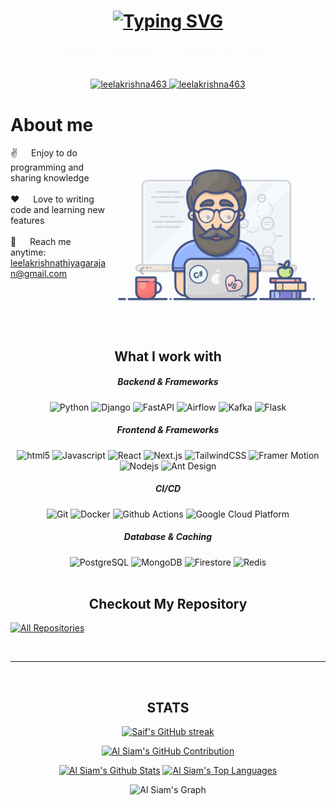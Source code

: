 <!-- <a href="https://komarev.com/ghpvc/?username=leelakrishna463">
  <img align="right" src="https://komarev.com/ghpvc/?username=leelakrishna463&label=Visitors&color=0e75b6&style=flat" alt="Profile visitor" />
</a> -->

<!-- Intro  -->
<h1 align="center">
    <a href="https://git.io/typing-svg"><img src="https://readme-typing-svg.herokuapp.com?font=Caveat&size=30&duration=3000&pause=1000&color=2DBA4E&center=true&vCenter=true&repeat=false&random=false&width=435&lines=Hello+There!;I+am+Leelakrishna+Thiyagarajan" alt="Typing SVG" /></a>
</h1>

<h4 align="center"> 
  <samp style="color: #fafbfc;">
    「 Software Engineer from <b>Bangalore, India</b> 」
    <br>
    <br>
  </samp>
</h4>

<p align="center">
<a href="https://the-spirit-wing.info" target="_blank">
  <img src="https://img.shields.io/badge/Portfolio-2b3137?style=for-the-badge&logo=radar&logoColor=white" alt="leelakrishna463" />
 </a>
 <a href="https://linkedin.com/in/leelakrishna-thiyagarajan" target="_blank">
  <img src="https://img.shields.io/badge/LinkedIn-2b3137?style=for-the-badge&logo=linkedin&logoColor=white" alt="leelakrishna463"/>
 </a>
<br />

<!-- About Section -->

# About me

<p>
 <img align="right" width="350" src="/assets/programmer.gif" alt="Coding gif" />
  
 ✌️ &emsp; Enjoy to do programming and sharing knowledge <br/><br/>
 ❤️ &emsp; Love to writing code and learning new features<br/><br/>
 📧 &emsp; Reach me anytime: leelakrishnathiyagarajan@gmail.com<br/><br/>

</p>

<br/>
<br/>
<br/>

<center><h2>What I work with</h2><Center>

<center><h5>Backend & Frameworks</h5></center>
  <img style="display:inline" alt="Python" src="https://img.shields.io/badge/Python-ffffff?style=flat-square&logo=python&logoColor=black" />
  <img alt="Django" src="https://img.shields.io/badge/Django-ffffff?style=flat-square&logo=django&logoColor=black" />
  <img alt="FastAPI" src="https://img.shields.io/badge/FastAPI-ffffff?style=flat-square&logo=fastapi&logoColor=black" />
  <img alt="Airflow" src="https://img.shields.io/badge/Airflow-ffffff?style=flat-square&logo=apache-airflow&logoColor=black" />
  <img alt="Kafka" src="https://img.shields.io/badge/Kafka-ffffff?style=flat-square&logo=apache-kafka&logoColor=black" />
  <img alt="Flask" src="https://img.shields.io/badge/Flask-ffffff?style=flat-square&logo=flask&logoColor=black" />

<center><h5>Frontend & Frameworks</h5>
<img alt="html5" src="https://img.shields.io/badge/HTML5-white?style=flat-square&logo=html5&logoColor=black" />
<img alt="Javascript" src="https://img.shields.io/badge/Javascript-white?style=flat-square&logo=javascript&logoColor=black" /> 
<img alt="React" src="https://img.shields.io/badge/React-ffffff?style=flat-square&logo=react&logoColor=black" />
<img alt="Next.js" src="https://img.shields.io/badge/NextJS-ffffff?style=flat-square&logo=nextdotjs&logoColor=black" />
<img alt="TailwindCSS" src="https://img.shields.io/badge/TailwindCSS-ffffff?style=flat-square&logo=tailwindcss&logoColor=black" />
<img alt="Framer Motion" src="https://img.shields.io/badge/Framer%20Motion-ffffff?style=flat-square&logo=framer&logoColor=black" />
<img alt="Nodejs" src="https://img.shields.io/badge/-Nodejs-white?style=flat-square&logo=Node.js&logoColor=black" />
<img alt="Ant Design" src="https://img.shields.io/badge/Ant%20Design-ffffff?style=flat-square&logo=antdesign&logoColor=black" />
</center>

<center>
<h5>CI/CD</h5>
<img alt="Git" src="https://img.shields.io/badge/Git-white?style=flat-square&logo=git&logoColor=black" />
<img alt="Docker" src="https://img.shields.io/badge/Docker-ffffff?style=flat-square&logo=docker&logoColor=black" />
<img alt="Github Actions" src="https://img.shields.io/badge/Github_Actions-ffffff?style=flat-square&logo=github-actions&logoColor=black" />
<img alt="Google Cloud Platform" src="https://img.shields.io/badge/Google_Cloud_Platform-ffffff?style=flat-square&logo=google-cloud&logoColor=black" />
</center>

<center>
<h5>Database & Caching</h5>
<img alt="PostgreSQL" src="https://img.shields.io/badge/Postgresql-white?style=flat-square&logo=postgresql&logoColor=black" />
<img alt="MongoDB" src="https://img.shields.io/badge/MongoDB-white?style=flat-square&logo=mongodb&logoColor=black" />
<img alt="Firestore" src="https://img.shields.io/badge/Firestore-white?style=flat-square&logo=firebase&logoColor=black" />
<img alt="Redis" src="https://img.shields.io/badge/Redis-white?style=flat-square&logo=redis&logoColor=black" />
</center>

<br/>

## Checkout My Repository
<p align="left">
  <a href="https://github.com/leelakrishna463?tab=repositories" target="_blank"><img alt="All Repositories" title="All Repositories" src="https://img.shields.io/badge/-All%20Repos-2962FF?style=for-the-badge&logo=koding&logoColor=white"/></a>
</p>

<br/>
<hr/>
<br/>

## STATS

<p align="center">
  <a href="https://github.com/leelakrishna463">
    <img src="https://github-readme-streak-stats.herokuapp.com/?user=leelakrishna463&theme=radical&border=7F3FBF&background=0D1117" alt="Saif's GitHub streak"/>
  </a>
</p>

<p align="center">
  <a href="https://github.com/leelakrishna463">
    <img src="https://github-profile-summary-cards.vercel.app/api/cards/profile-details?username=leelakrishna463&theme=radical" alt="Al Siam's GitHub Contribution"/>
  </a>
</p>

<a> 
    <a href="https://github.com/leelakrishna463"><img alt="Al Siam's Github Stats" src="https://denvercoder1-github-readme-stats.vercel.app/api?username=leelakrishna463&show_icons=true&count_private=true&theme=react&border_color=7F3FBF&bg_color=0D1117&title_color=F85D7F&icon_color=F8D866" height="192px" width="49.5%"/></a>
  <a href="https://github.com/leelakrishna463"><img alt="Al Siam's Top Languages" src="https://denvercoder1-github-readme-stats.vercel.app/api/top-langs/?username=leelakrishna463&langs_count=8&layout=compact&theme=react&border_color=7F3FBF&bg_color=0D1117&title_color=F85D7F&icon_color=F8D866" height="192px" width="49.5%"/></a>
  <br/>
</a>

![Al Siam's Graph](https://github-readme-activity-graph.vercel.app/graph?username=leelakrishna463&custom_title=Al%20Siam's%20GitHub%20Activity%20Graph&bg_color=0D1117&color=7F3FBF&line=7F3FBF&point=7F3FBF&area_color=FFFFFF&title_color=FFFFFF&area=true)
